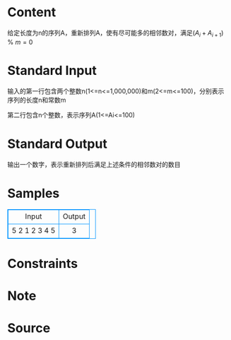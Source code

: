 
# Content

给定长度为n的序列A，重新排列A，使有尽可能多的相邻数对，满足$( A_i +  A_{i+1} )$ % $m = 0$

##

# Standard Input

输入的第一行包含两个整数n(1<=n<=1,000,000)和m(2<=m<=100)，分别表示序列的长度n和常数m

第二行包含n个整数，表示序列A(1<=Ai<=100)

# Standard Output

输出一个数字，表示重新排列后满足上述条件的相邻数对的数目

# Samples

<style>
        table,table tr th, table tr td { border:1px solid #0094ff; }
        table { width: 200px; min-height: 25px; line-height: 25px; text-align: center; border-collapse: collapse;}   
    </style>
<table>
	<tr>
		<td>Input</td>
		<td>Output</td>
	</tr>
<tr><td>5 2
1 2 3 4 5</td><td>3</td></tr></table>


# Constraints



# Note



# Source



